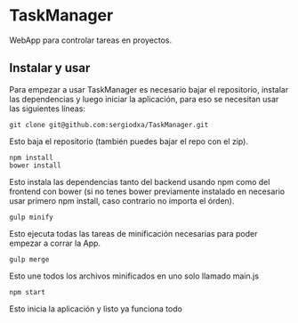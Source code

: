 # TaskManager
WebApp para controlar tareas en proyectos.

## Instalar y usar
Para empezar a usar TaskManager es necesario bajar el repositorio, instalar las dependencias y luego iniciar la aplicación, para eso se necesitan usar las siguientes líneas:
```
git clone git@github.com:sergiodxa/TaskManager.git
```
Esto baja el repositorio (también puedes bajar el repo con el zip).
```
npm install
bower install
```
Esto instala las dependencias tanto del backend usando npm como del frontend con bower (si no tenes bower previamente instalado en necesario usar primero npm install, caso contrario no importa el órden).
```
gulp minify
```
Esto ejecuta todas las tareas de minificación necesarias para poder empezar a corrar la App.
```
gulp merge
```
Esto une todos los archivos minificados en uno solo llamado main.js
```
npm start
```
Esto inicia la aplicación y listo ya funciona todo
